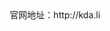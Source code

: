 


<center>官网地址：http://kda.li</center >

<br/>
<br/>
<br/>
<br/>
<br/>
<br/>

<br/>
<br/>
<br/>
<br/>
<br/>
<br/>
